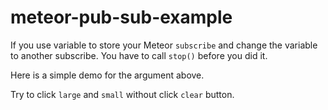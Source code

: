 # meteor-pub-sub-example

If you use variable to store your Meteor `subscribe` and change the variable to another subscribe.
You have to call `stop()` before you did it.

Here is a simple demo for the argument above.

Try to click `large` and `small` without click `clear` button.

